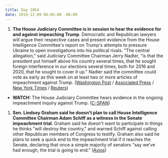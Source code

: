 ```yaml
---
title: Day 1054
date: 2019-12-09 06:05:00 -08:00
---
```


1. **The House Judiciary Committee is in session to hear the evidence for and against impeaching Trump**. Democratic and Republican lawyers will argue their respective cases and present evidence from the House Intelligence Committee's report on Trump's attempts to pressure Ukraine to open investigations into his political rivals. "The central allegation," said Judiciary Committee Chairman Jerry Nadler, "is that the president put himself above his country several times, that he sought foreign interference in our elections several times, both for 2016 and 2020, that he sought to cover it up." Nadler said the committee could vote as early as this week on at least two or more articles of impeachment against Trump. ([Washington Post](https://www.washingtonpost.com/politics/impeachment-hearings-live-updates/2019/12/09/108f038c-1a70-11ea-87f7-f2e91143c60d_story.html) / [Associated Press](https://apnews.com/f4ed63e09b3cb2aa2119246194118470) / [New York Times](https://www.nytimes.com/2019/12/09/us/politics/impeachment-hearings.html) / [Reuters](https://www.reuters.com/article/us-usa-trump-impeachment-idUSKBN1YD0VV))

* **WATCH:** The House Judiciary Committee hears evidence in the ongoing impeachment inquiry against Trump. ([C-SPAN](https://youtu.be/ixLKVjYajMQ))

1. **Sen. Lindsey Graham said he doesn't plan to call House Intelligence Committee Chairman Adam Schiff as a witness in the Senate impeachment trial**. Graham said he doesn't want to participate in things he thinks "will destroy the country," and warned Schiff against calling other Republican members of Congress to testify. Graham also said he plans to seek a quick end to the impeachment trial if it reaches the Senate, declaring that once a simple majority of senators "say we've had enough, the trial is going to end." ([Axios](https://www.axios.com/lindsey-graham-adam-schiff-senate-impeachment-trial-ab2e5c8b-eab1-4799-a3d8-e1ee0185f571.html)) 